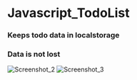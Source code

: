 # Javascript_TodoList

### Keeps todo data in localstorage
### Data is not lost
![Screenshot_2](https://user-images.githubusercontent.com/75725469/214847182-ce806cd8-ded9-43cb-a8bd-35df5d7a5410.png)
![Screenshot_3](https://user-images.githubusercontent.com/75725469/214848807-82c8c71d-281a-475e-b5f2-4b64bbebccdc.png)
